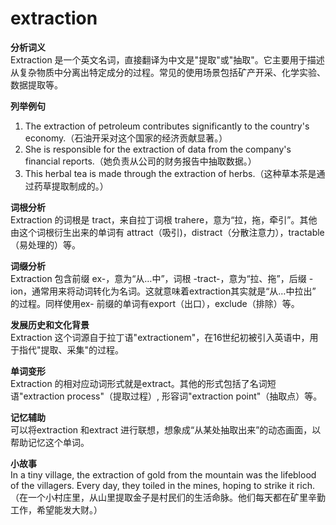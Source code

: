 # extraction

**分析词义**  
Extraction 是一个英文名词，直接翻译为中文是"提取"或"抽取"。它主要用于描述从复杂物质中分离出特定成分的过程。常见的使用场景包括矿产开采、化学实验、数据提取等。

  

**列举例句**

  

1.  The extraction of petroleum contributes significantly to the country's economy.（石油开采对这个国家的经济贡献显著。）
2.  She is responsible for the extraction of data from the company's financial reports.（她负责从公司的财务报告中抽取数据。）
3.  This herbal tea is made through the extraction of herbs.（这种草本茶是通过药草提取制成的。）

  

**词根分析**  
Extraction 的词根是 tract，来自拉丁词根 trahere，意为“拉，拖，牵引”。其他由这个词根衍生出来的单词有 attract（吸引)，distract（分散注意力），tractable（易处理的）等。

  

**词缀分析**  
Extraction 包含前缀 ex-，意为“从…中”，词根 -tract-，意为“拉、拖”，后缀 -ion，通常用来将动词转化为名词。这就意味着extraction其实就是“从…中拉出” 的过程。同样使用ex- 前缀的单词有export（出口），exclude（排除）等。

  

**发展历史和文化背景**  
Extraction 这个词源自于拉丁语"extractionem"，在16世纪初被引入英语中，用于指代"提取、采集"的过程。

  

**单词变形**  
Extraction 的相对应动词形式就是extract。其他的形式包括了名词短语"extraction process"（提取过程）, 形容词"extraction point"（抽取点）等。

  

**记忆辅助**  
可以将extraction 和extract 进行联想，想象成“从某处抽取出来”的动态画面，以帮助记忆这个单词。

  

**小故事**  
In a tiny village, the extraction of gold from the mountain was the lifeblood of the villagers. Every day, they toiled in the mines, hoping to strike it rich.（在一个小村庄里，从山里提取金子是村民们的生活命脉。他们每天都在矿里辛勤工作，希望能发大财。）
